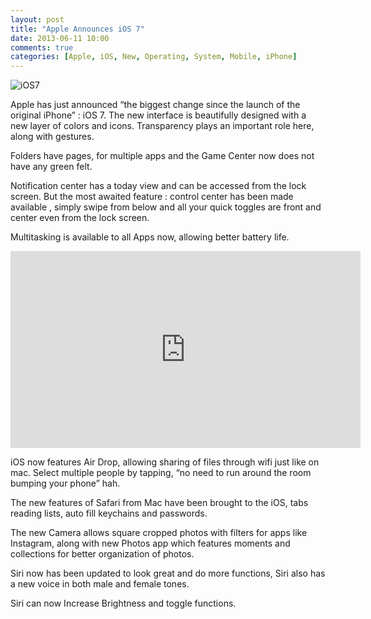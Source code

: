```yaml
---
layout: post
title: "Apple Announces iOS 7"
date: 2013-06-11 10:00
comments: true
categories: [Apple, iOS, New, Operating, System, Mobile, iPhone]
---
```


<img src="http://media.idownloadblog.com/wp-content/uploads/2013/05/iOS-7-concept-Simply-Zesty.jpg" alt="iOS7" />

Apple has just announced “the biggest change since the launch of the original iPhone” : iOS 7. The new interface is beautifully designed with a new layer of colors and icons. Transparency plays an important role here, along with gestures. <!-- more -->

Folders have pages, for multiple apps and the Game Center now does not have any green felt.

Notification center has a today view and can be accessed from the lock screen. But the most awaited feature : control center has been made available , simply swipe from below and all your quick toggles are front and center even from the lock screen.

Multitasking is available to all Apps now, allowing better battery life.

<iframe width="560" height="315" src="http://www.youtube.com/embed/rT_OmTMwvZI?rel=0" frameborder="0" allowfullscreen></iframe>

iOS now features Air Drop, allowing sharing of files through wifi just like on mac.  Select multiple people by tapping, “no need to run around the room bumping your phone” hah.

The new features of Safari from Mac have been brought to the iOS, tabs reading lists, auto fill keychains and passwords.

The new Camera allows square cropped photos with filters for apps like Instagram, along with new Photos app which features moments and collections for better organization of photos.

Siri now has been updated to look great and do more functions, Siri also has a new voice in both male and female tones. 

Siri can now Increase Brightness and toggle functions.
